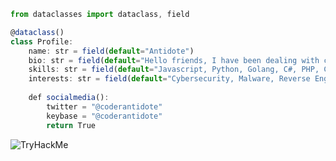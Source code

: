 ```javascript
from dataclasses import dataclass, field

@dataclass()
class Profile:
    name: str = field(default="Antidote")
    bio: str = field(default="Hello friends, I have been dealing with cybersecurity and software since 2012.")
    skills: str = field(default="Javascript, Python, Golang, C#, PHP, C/C++, Micro C/BSC/PAS, Pascal")
    interests: str = field(default="Cybersecurity, Malware, Reverse Eng.,Software Dev.")
    
    def socialmedia():
        twitter = "@coderantidote"
        keybase = "@coderantidote"
        return True
```
<img src="https://tryhackme-badges.s3.amazonaws.com/antidote1337.png" alt="TryHackMe">
